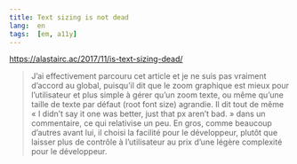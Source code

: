 ```yaml
---
title: Text sizing is not dead
lang:  en
tags:  [em, a11y]
---
```


https://alastairc.ac/2017/11/is-text-sizing-dead/

> J’ai effectivement parcouru cet article et je ne suis pas vraiment d’accord au global, puisqu’il dit que le zoom graphique est mieux pour l’utilisateur et plus simple à gérer qu’un zoom texte, ou même qu’une taille de texte par défaut (root font size) agrandie.
> Il dit tout de même « I didn’t say it one was better, just that px aren’t bad. » dans un commentaire, ce qui relativise un peu.
> En gros, comme beaucoup d’autres avant lui, il choisi la facilité pour le développeur, plutôt que laisser plus de contrôle à l’utilisateur au prix d’une légère complexité pour le développeur.
